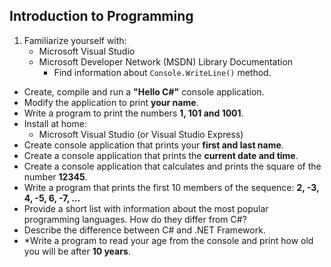 ## Introduction to Programming

1. Familiarize yourself with:
    * Microsoft Visual Studio
    * Microsoft Developer Network (MSDN) Library Documentation
        * Find information about `Console.WriteLine()` method.
* Create, compile and run a **"Hello C#"** console application.
* Modify the application to print **your name**.
* Write a program to print the numbers **1, 101 and 1001**.
* Install at home:
    * Microsoft Visual Studio (or Visual Studio Express)
* Create console application that prints your **first and last name**.
* Create a console application that prints the **current date and time**.
* Create a console application that calculates and prints the square of the number **12345**.
* Write a program that prints the first 10 members of the sequence: **2, -3, 4, -5, 6, -7, ...**
* Provide a short list with information about the most popular programming languages. How do they differ from C#?
* Describe the difference between C# and .NET Framework.
* \*Write a program to read your age from the console and print how old you will be after **10 years**.
